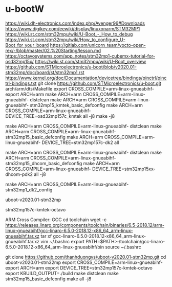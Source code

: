 # u-bootW
https://wiki.dh-electronics.com/index.php/Avenger96#Downloads
https://www.digikey.com/eewiki/display/linuxonarm/STM32MP1
https://wiki.st.com/stm32mpu/wiki/U-Boot_-_How_to_debug
https://wiki.st.com/stm32mpu/wiki/How_to_configure_U-Boot_for_your_board
https://gitlab.com/unicorn_team/yocto-open-rex/-/blob/master/02.%20Starting/lesson.md
https://octavosystems.com/app_notes/stm32mp1-cubemx-tutorial-for-osd32mp15x/
https://wiki.st.com/stm32mpu/wiki/U-Boot_overview
https://github.com/STMicroelectronics/u-boot/blob/v2020.01-stm32mp/doc/board/st/stm32mp1.rst
https://www.kernel.org/doc/Documentation/devicetree/bindings/pinctrl/pinctrl-bindings.txt
git clone https://github.com/STMicroelectronics/u-boot.git
	arch/arm/dts/Makefile
export CROSS_COMPILE=arm-linux-gnueabihf-
export ARCH=arm
make ARCH=arm CROSS_COMPILE=arm-linux-gnueabihf- distclean
make ARCH=arm CROSS_COMPILE=arm-linux-gnueabihf- stm32mp15_kmtek_basic_defconfig
make ARCH=arm CROSS_COMPILE=arm-linux-gnueabihf- DEVICE_TREE=osd32mp157c_kmtek all -j8
make -j8

make ARCH=arm CROSS_COMPILE=arm-linux-gnueabihf- distclean
make ARCH=arm CROSS_COMPILE=arm-linux-gnueabihf- stm32mp15_basic_defconfig
make ARCH=arm CROSS_COMPILE=arm-linux-gnueabihf- DEVICE_TREE=stm32mp157c-dk2 all

make ARCH=arm CROSS_COMPILE=arm-linux-gnueabihf- distclean
make ARCH=arm CROSS_COMPILE=arm-linux-gnueabihf- stm32mp15_dhcom_basic_defconfig
make ARCH=arm CROSS_COMPILE=arm-linux-gnueabihf- DEVICE_TREE=stm32mp15xx-dhcom-pdk2 all -j8

make ARCH=arm CROSS_COMPILE=arm-linux-gnueabihf- stm32mp1_dk2_config

uboot-v2020.01-stm32mp

stm32mp157c-kmtek-octavo

ARM Cross Compiler: GCC
cd toolchain
wget -c https://releases.linaro.org/components/toolchain/binaries/6.5-2018.12/arm-linux-gnueabihf/gcc-linaro-6.5.0-2018.12-x86_64_arm-linux-gnueabihf.tar.xz
tar xf gcc-linaro-6.5.0-2018.12-x86_64_arm-linux-gnueabihf.tar.xz
vim ~/.bashrc
export PATH=$PATH:~/toolchain/gcc-linaro-6.5.0-2018.12-x86_64_arm-linux-gnueabihf/bin
source ~/.bashrc

git clone https://github.com/thanhduongvs/uboot-v2020.01-stm32mp.git
cd uboot-v2020.01-stm32mp
export CROSS_COMPILE=arm-linux-gnueabihf-
export ARCH=arm
export DEVICE_TREE=stm32mp157c-kmtek-octavo
export KBUILD_OUTPUT=./build
make distclean
make stm32mp15_basic_defconfig
make all -j8
